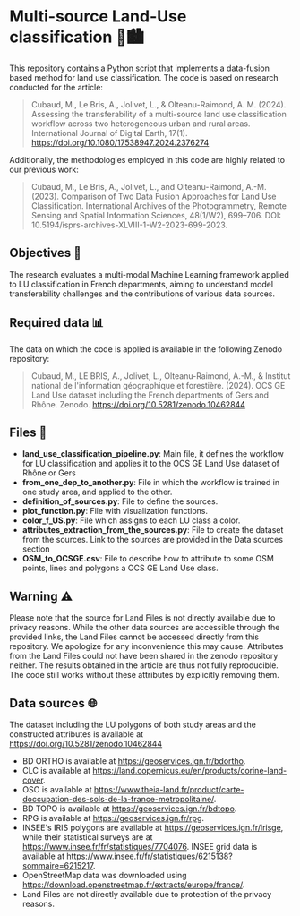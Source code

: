 # Multi-source Land-Use classification 🌳🏙️
This repository contains a Python script that implements a data-fusion based method for land use classification. The code is based on research conducted for the article:
> Cubaud, M., Le Bris, A., Jolivet, L., & Olteanu-Raimond, A. M. (2024). Assessing the transferability of a multi-source land use classification workflow across two heterogeneous urban and rural areas. International Journal of Digital Earth, 17(1). https://doi.org/10.1080/17538947.2024.2376274

Additionally, the methodologies employed in this code are highly related to our previous work:
 
> Cubaud, M., Le Bris, A., Jolivet, L., and Olteanu-Raimond, A.-M. (2023). Comparison of Two Data Fusion Approaches for Land Use Classification. International Archives of the Photogrammetry, Remote Sensing and Spatial Information Sciences, 48(1/W2), 699–706. DOI: 10.5194/isprs-archives-XLVIII-1-W2-2023-699-2023.

## Objectives 🎯

The research evaluates a multi-modal Machine Learning framework applied to LU classification in French departments, aiming to understand model transferability challenges and the contributions of various data sources.

## Required data 📊
The data on which the code is applied is available in the following Zenodo repository:

> Cubaud, M., LE BRIS, A., Jolivet, L., Olteanu-Raimond, A.-M., & Institut national de l'information géographique et forestière. (2024). OCS GE Land Use dataset including the French departments of Gers and Rhône. Zenodo. https://doi.org/10.5281/zenodo.10462844

## Files 📁
- **land_use_classification_pipeline.py**: Main file, it defines the workflow for LU classification and applies it to the OCS GE Land Use dataset of Rhône or Gers
- **from_one_dep_to_another.py**: File in which the workflow is trained in one study area, and applied to the other. 
- **definition_of_sources.py**: File to define the sources.
- **plot_function.py**: File with visualization functions.
- **color_f_US.py**: File which assigns to each LU class a color.
- **attributes_extraction_from_the_sources.py**: File to create the dataset from the sources. Link to the sources are provided in the Data sources section
- **OSM_to_OCSGE.csv**: File to describe how to attribute to some OSM points, lines and polygons a OCS GE Land Use class.


## Warning ⚠️

Please note that the source for Land Files is not directly available due to privacy reasons. While the other data sources are accessible through the provided links, the Land Files cannot be accessed directly from this repository. We apologize for any inconvenience this may cause. Attributes from the Land Files could not have been shared in the zenodo repository neither. The results obtained in the article are thus not fully reproducible. The code still works without these attributes by explicitly removing them.

## Data sources 🌐
The dataset including the LU polygons of both study areas and the constructed attributes is available at https://doi.org/10.5281/zenodo.10462844
- BD ORTHO is available at https://geoservices.ign.fr/bdortho.
- CLC is available at https://land.copernicus.eu/en/products/corine-land-cover.
- OSO is available at https://www.theia-land.fr/product/carte-doccupation-des-sols-de-la-france-metropolitaine/.
- BD TOPO is available at https://geoservices.ign.fr/bdtopo.
- RPG is available at https://geoservices.ign.fr/rpg.
- INSEE's IRIS polygons are available at https://geoservices.ign.fr/irisge, while their statistical surveys are at https://www.insee.fr/fr/statistiques/7704076. INSEE grid data is available at https://www.insee.fr/fr/statistiques/6215138?sommaire=6215217.
- OpenStreetMap data was downloaded using https://download.openstreetmap.fr/extracts/europe/france/.
- Land Files are not directly available due to protection of the privacy reasons.
